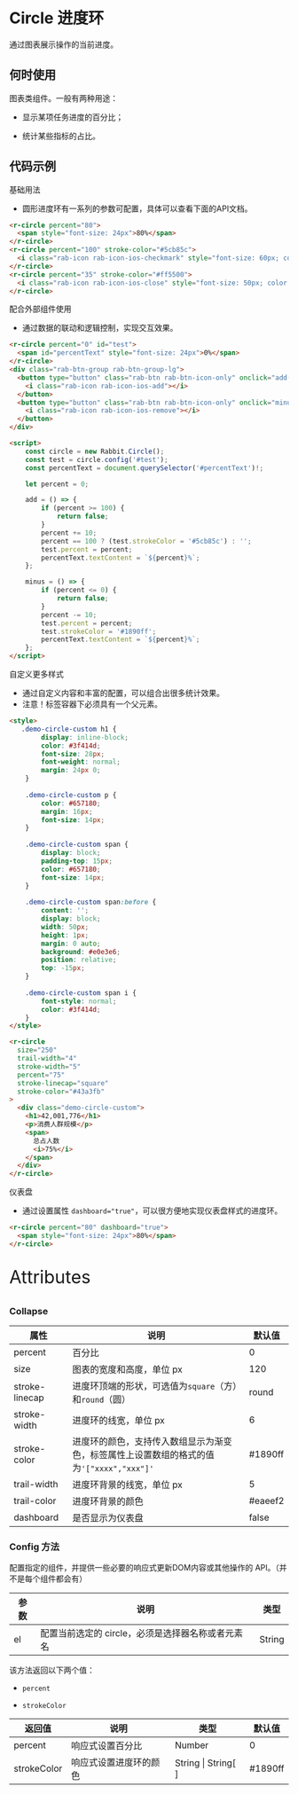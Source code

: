 # Circle 进度环

通过图表展示操作的当前进度。

## 何时使用

图表类组件。一般有两种用途：

- 显示某项任务进度的百分比；

- 统计某些指标的占比。

## 代码示例

基础用法

* 圆形进度环有一系列的参数可配置，具体可以查看下面的API文档。

```html
<r-circle percent="80">
  <span style="font-size: 24px">80%</span>
</r-circle>
<r-circle percent="100" stroke-color="#5cb85c">
  <i class="rab-icon rab-icon-ios-checkmark" style="font-size: 60px; color: #5cb85c"></i>
</r-circle>
<r-circle percent="35" stroke-color="#ff5500">
  <i class="rab-icon rab-icon-ios-close" style="font-size: 50px; color: #ff5500"></i>
</r-circle>
```

配合外部组件使用

- 通过数据的联动和逻辑控制，实现交互效果。

```html
<r-circle percent="0" id="test">
  <span id="percentText" style="font-size: 24px">0%</span>
</r-circle>
<div class="rab-btn-group rab-btn-group-lg">
  <button type="button" class="rab-btn rab-btn-icon-only" onclick="add()">
    <i class="rab-icon rab-icon-ios-add"></i>
  </button>
  <button type="button" class="rab-btn rab-btn-icon-only" onclick="minus()">
    <i class="rab-icon rab-icon-ios-remove"></i>
  </button>
</div>

<script>
    const circle = new Rabbit.Circle();
    const test = circle.config('#test');
    const percentText = document.querySelector('#percentText')!;

    let percent = 0;

    add = () => {
        if (percent >= 100) {
            return false;
        }
        percent += 10;
        percent == 100 ? (test.strokeColor = '#5cb85c') : '';
        test.percent = percent;
        percentText.textContent = `${percent}%`;
    };

    minus = () => {
        if (percent <= 0) {
            return false;
        }
        percent -= 10;
        test.percent = percent;
        test.strokeColor = '#1890ff';
        percentText.textContent = `${percent}%`;
    };
</script>
```

自定义更多样式

- 通过自定义内容和丰富的配置，可以组合出很多统计效果。
- 注意！标签容器下必须具有一个父元素。

```html
<style>
   .demo-circle-custom h1 {
        display: inline-block;
        color: #3f414d;
        font-size: 28px;
        font-weight: normal;
        margin: 24px 0;
    }
    
    .demo-circle-custom p {
        color: #657180;
        margin: 16px;
        font-size: 14px;
    }
    
    .demo-circle-custom span {
        display: block;
        padding-top: 15px;
        color: #657180;
        font-size: 14px;
    }
    
    .demo-circle-custom span:before {
        content: '';
        display: block;
        width: 50px;
        height: 1px;
        margin: 0 auto;
        background: #e0e3e6;
        position: relative;
        top: -15px;
    }
    
    .demo-circle-custom span i {
        font-style: normal;
        color: #3f414d;
    }
</style>

<r-circle 
  size="250" 
  trail-width="4" 
  stroke-width="5" 
  percent="75" 
  stroke-linecap="square" 
  stroke-color="#43a3fb"
>
  <div class="demo-circle-custom">
    <h1>42,001,776</h1>
    <p>消费人群规模</p>
    <span>
      总占人数
      <i>75%</i>
    </span>
  </div>
</r-circle>
```

仪表盘

- 通过设置属性 `dashboard="true"`，可以很方便地实现仪表盘样式的进度环。

```html
<r-circle percent="80" dashboard="true">
  <span style="font-size: 24px">80%</span>
</r-circle>
```

<p style="font-size: 32px">Attributes</p>

### Collapse

| 属性           | 说明                                                         | 默认值   |
| -------------- | ------------------------------------------------------------ | -------- |
| percent        | 百分比                                                       | 0        |
| size           | 图表的宽度和高度，单位 px                                    | 120      |
| stroke-linecap | 进度环顶端的形状，可选值为`square`（方）和`round`（圆）      | round    |
| stroke-width   | 进度环的线宽，单位 px                                        | 6        |
| stroke-color   | 进度环的颜色，支持传入数组显示为渐变色，标签属性上设置数组的格式的值为`'["xxxx","xxx"]'` | \#1890ff |
| trail-width    | 进度环背景的线宽，单位 px                                    | 5        |
| trail-color    | 进度环背景的颜色                                             | \#eaeef2 |
| dashboard      | 是否显示为仪表盘                                             | false    |

### Config  方法

配置指定的组件，并提供一些必要的响应式更新DOM内容或其他操作的 API。（并不是每个组件都会有）

| 参数 | 说明                                              | 类型   |
| ---- | ------------------------------------------------- | ------ |
| el   | 配置当前选定的 circle，必须是选择器名称或者元素名 | String |

该方法返回以下两个值：

- `percent`

- `strokeColor`

| 返回值      | 说明                   | 类型                 | 默认值  |
| ----------- | ---------------------- | -------------------- | ------- |
| percent     | 响应式设置百分比       | Number               | 0       |
| strokeColor | 响应式设置进度环的颜色 | String  \| String[ ] | #1890ff |
